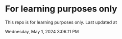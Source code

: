 # For learning purposes only
This repo is for learning purposes only.
Last updated at

Wednesday, May 1, 2024 3:06:11 PM

